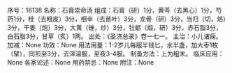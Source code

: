 序号：16138
名称：石膏崇命汤
组成：石膏（研）1分，黄芩（去黑心）1分，芍药1分，桂（去粗皮）3分，细辛（去苗叶）3分，龙骨（研）3分，当归（切，焙）3分，干姜（炮）3分，大黄（锉，炒）3分，牡蛎（煅，研）3分，赤石脂3分，白石脂3分，甘草（炙）1两。
出处：《圣济总录》卷一七一。
主治：小儿诸痫。
加减：None
功效：None
用法用量：1-2岁儿每服半钱匕，水半盏，加大枣1枚（擘），同煎至3分，去滓温服，至夜3-4服。
制备方法：上为粗末。
临床应用：None
各家论述：None
用药禁忌：None
附注：None

